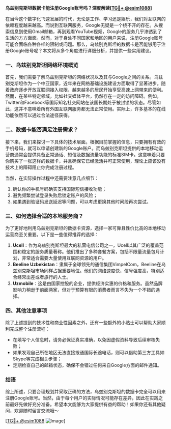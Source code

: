 **乌兹别克斯坦数据卡能注册Google账号吗？深度解读[[TG💪+ @esim1088](https://t.me/s/esim1088)]**

在当今这个数字化飞速发展的时代，无论是工作、学习还是娱乐，我们对互联网的依赖程度越来越高。而说到互联网服务，Google无疑是一个绕不开的存在。从搜索信息到使用Gmail邮箱，再到观看YouTube视频，Google的服务几乎渗透到了生活的方方面面。然而，对于身处不同国家和地区的用户来说，注册Google账号可能会面临各种各样的限制或问题。那么，乌兹别克斯坦的数据卡是否能够用于注册Google账号呢？本文将从多个角度进行详细分析，并提供一些实用建议。

### 一、乌兹别克斯坦网络环境概览

首先，我们需要了解乌兹别克斯坦的网络状况以及其与Google之间的关系。乌兹别克斯坦作为一个中亚国家，近年来在网络基础设施建设方面取得了显著进步。随着政府逐步开放互联网接入权限，越来越多的居民开始享受高速上网带来的便利。然而，在某些特定领域，比如社交媒体平台，仍然存在一定的访问障碍。例如，Twitter和Facebook等国际知名社交网站在该国长期处于被封锁的状态。尽管如此，这并不意味着所有外国互联网服务都无法正常使用。实际上，许多基本的在线功能依然可以通过合法途径获得。

### 二、数据卡能否满足注册需求？

接下来，我们来探讨一下具体的技术层面。根据目前掌握的信息，只要拥有有效的手机号码，就可以申请创建新的Google账户。而乌兹别克斯坦提供的本地移动运营商通常会提供具备正常通话、短信及数据流量功能的标准SIM卡。这意味着只要你购买了一张这样的数据卡，并且确保它已经激活并可正常使用，理论上应该没有技术上的障碍阻止你完成注册过程。

当然，在实际操作过程中还需要注意几点细节：
1. 确认你的手机号码确实支持国际短信接收功能；
2. 避免频繁尝试登录失败后锁定账户的风险；
3. 如果遇到验证码发送延迟等问题，可以考虑更换其他时间段再次尝试。

### 三、如何选择合适的本地服务商？

为了更好地利用乌兹别克斯坦的数据卡资源，选择一家可靠且性价比高的本地移动运营商至关重要。以下是一些值得推荐的选择：

1. **Ucell**：作为乌兹别克斯坦最大的私营电信公司之一，Ucell以其广泛的覆盖范围和稳定的服务质量著称。他们推出了多种套餐方案，包括不限量流量包月计划，非常适合需要大量使用互联网资源的用户。
2. **Beeline Uzbekistan**：隶属于全球领先的通信集团VimpelCom，Beeline在乌兹别克斯坦市场同样占据重要地位。他们的网络速度快，信号强度高，特别适合经常出差或者旅行的人士。
3. **Uzmobile**：这是由国家控股的企业，提供经济实惠的价格和服务。虽然品牌影响力稍逊于前面两家，但对于预算有限的消费者而言不失为一个不错的选择。

### 四、其他注意事项

除了上述提到的技术性和商业性因素之外，还有一些额外的小贴士可以帮助大家顺利完成整个注册流程：
- 在填写个人信息时，请务必保证真实准确，以免因虚假资料导致后续审核失败；
- 如果发现自己所在地区无法直接拨通国际长途电话，则可以借助第三方工具如Skype等完成相关步骤；
- 定期检查自己的邮箱状态，确保不会错过任何来自Google方面的邮件通知。

### 结语

综上所述，只要合理规划并采取正确的方法，乌兹别克斯坦的数据卡完全可以用来注册Google账号。当然，由于每个用户的实际情况可能存在差异，因此在实践之前最好先做好充分准备。希望本文能够为大家提供有益的帮助！如果你还有其他疑问，欢迎随时留言交流哦～ 

[[TG💪+ @esim1088](https://t.me/s/esim1088) ![Image](https://i.postimg.cc/4NQfJmqS/Snipaste-2025-05-13-00-14-12.png)]